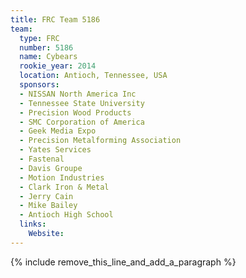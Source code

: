 ```yaml
---
title: FRC Team 5186
team:
  type: FRC
  number: 5186
  name: Cybears
  rookie_year: 2014
  location: Antioch, Tennessee, USA
  sponsors:
  - NISSAN North America Inc
  - Tennessee State University
  - Precision Wood Products
  - SMC Corporation of America
  - Geek Media Expo
  - Precision Metalforming Association
  - Yates Services
  - Fastenal
  - Davis Groupe
  - Motion Industries
  - Clark Iron & Metal
  - Jerry Cain
  - Mike Bailey
  - Antioch High School
  links:
    Website:
---
```


{% include remove_this_line_and_add_a_paragraph %}